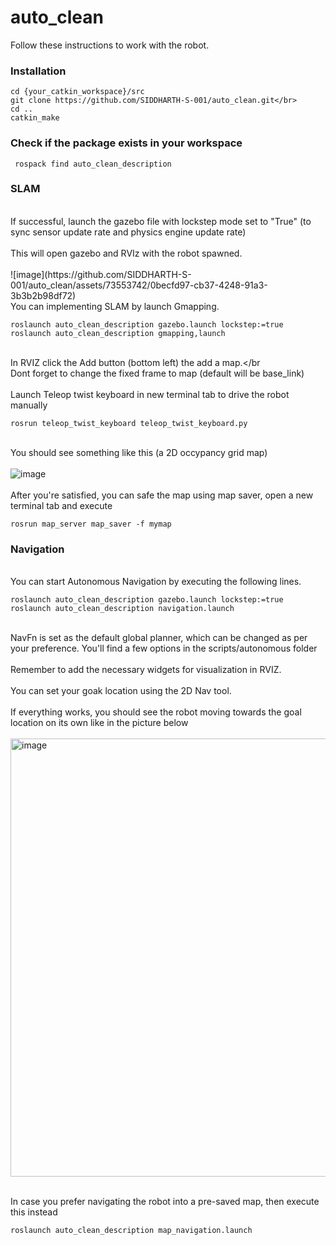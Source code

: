 # auto_clean
Follow these instructions to work with the robot.

<h3>Installation</h3>

```
cd {your_catkin_workspace}/src
git clone https://github.com/SIDDHARTH-S-001/auto_clean.git</br>
cd ..
catkin_make
```

  
<h3>Check if the package exists in your workspace</h3>

```
 rospack find auto_clean_description
```
<h3>SLAM</h3>
<br>If successful, launch the gazebo file with lockstep mode set to "True" (to sync sensor update rate and physics engine update rate)</br>
<br>This will open gazebo and RVIz with the robot spawned.</br>
<br>![image](https://github.com/SIDDHARTH-S-001/auto_clean/assets/73553742/0becfd97-cb37-4248-91a3-3b3b2b98df72)</br
<br>You can implementing SLAM by launch Gmapping.</br>

```
roslaunch auto_clean_description gazebo.launch lockstep:=true
roslaunch auto_clean_description gmapping,launch
```
<br>In RVIZ click the Add button (bottom left) the add a map.</br
<br>Dont forget to change the fixed frame to map (default will be base_link)</br>
<br>Launch Teleop twist keyboard in new terminal tab to drive the robot manually</br>

```
rosrun teleop_twist_keyboard teleop_twist_keyboard.py
```
<br>You should see something like this (a 2D occypancy grid map)</br>
<br>![image](https://github.com/SIDDHARTH-S-001/auto_clean/assets/73553742/7ea6d3a3-d3fd-4e93-938c-32db87dda8ef)</br>
<br>After you're satisfied, you can safe the map using map saver, open a new terminal tab and execute</br>

```
rosrun map_server map_saver -f mymap

```

<h3>Navigation</h3>
<br>You can start Autonomous Navigation by executing the following lines.</br>

```
roslaunch auto_clean_description gazebo.launch lockstep:=true
roslaunch auto_clean_description navigation.launch
```
<br>NavFn is set as the default global planner, which can be changed as per your preference. You'll find a few options in the scripts/autonomous folder</br>
<br>Remember to add the necessary widgets for visualization in RVIZ.</br>
<br>You can set your goak location using the 2D Nav tool.</br>
<br>If everything works, you should see the robot moving towards the goal location on its own like in the picture below</br>
<br><img width="701" alt="image" src="https://github.com/SIDDHARTH-S-001/auto_clean/assets/73553742/ebde4c50-6bca-4df9-9944-7bf05df638ea"></br>

<br>In case you prefer navigating the robot into a pre-saved map, then execute this instead</br>

```
roslaunch auto_clean_description map_navigation.launch
```









